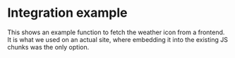 # Integration example

This shows an example function to fetch the weather icon from a frontend. It is what we used on an actual site, where embedding it into the existing JS chunks was the only option.
